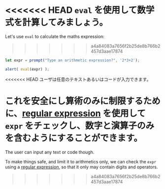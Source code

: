 <<<<<<< HEAD
`eval` を使用して数学式を計算してみましょう。
=======
Let's use `eval` to calculate the maths expression:
>>>>>>> a4a84083a7656f2b25de8b766b2457d3aae17874

```js demo run
let expr = prompt("Type an arithmetic expression?", '2*3+2');

alert( eval(expr) );
```

<<<<<<< HEAD
ユーザは任意のテキストあるいはコードが入力できます。

これを安全にし算術のみに制限するために、[regular expression](info:regular-expressions) を使用して `expr` をチェックし、数字と演算子のみを含むようにすることができます。
=======
The user can input any text or code though.

To make things safe, and limit it to arithmetics only, we can check the `expr` using a [regular expression](info:regular-expressions), so that it only may contain digits and operators.
>>>>>>> a4a84083a7656f2b25de8b766b2457d3aae17874
